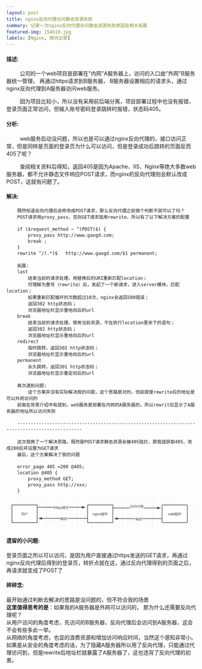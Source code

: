 ```yaml
---
layout: post
title: nginx反向代理访问静态资源失败
summary: 记录一次nginx反向代理访问静态资源失败原因及相关拓展
featured-img: 154619.jpg
labels: [Nginx, 爬坑记录]
---
```


#### 描述:
&emsp; &emsp; 公司的一个web项目是部署在"内网"A服务器上，访问的入口由"外网"B服务器统一管理， 再通过https请求到B服务器，
B服务器设置相应的请求头，通过nginx反向代理到A服务器访问web服务。

&emsp; &emsp; 因为项目比较小，所以没有采用前后端分离，项目部署过程中也没有报错，登录页面正常访问，但输入账号密码登录跳转时报错，状态码405。

#### 分析:  
&emsp; &emsp; web服务启动没问题，所以也是可以通过nginx反向代理的，接口访问正常，但是同样是页面的登录页为什么可以访问，但是登录成功后跳转的页面反而405了呢？ 

&emsp; &emsp; 查阅相关资料后得知，返回405是因为Apache、IIS、Nginx等绝大多数web服务器，都不允许静态文件响应POST请求，而nginx的反向代理则会默认改成POST，这就有问题了。  

#### 解决:
```
    既然知道反向代理后会修改成POST请求，那么反向代理之前做个判断不就可以了吗？
    POST请求用proxy_pass，否则GET请求就用rewrite，所以有了以下解决方案的配置
    
    if ($request_method ~ ^(POST)$) {
        proxy_pass http://www.gaogd.com;
        break ;
    }
    rewrite ^/(.*)$   http://www.gaogd.com/$1 permanent;
    
    拓展:
    last
        结束当前的请求处理，用替换后的URI重新匹配location；
        可理解为重写（rewrite）后，发起了一个新请求，进入server模块，匹配location；
        如果重新匹配循环的次数超过10次，nginx会返回500错误；
        返回302 http状态码；
        浏览器地址栏显示重地向后的url
    break
        结束当前的请求处理，使用当前资源，不在执行location里余下的语句；
        返回302 http状态码；
        浏览器地址栏显示重地向后的url
    redirect
        临时跳转，返回302 http状态码；
        浏览器地址栏显示重地向后的url
    permanent
        永久跳转，返回301 http状态码；
        浏览器地址栏显示重定向后的url
    
    再次遇到问题:    
        这个方案并没有实际解决我的问题，这个思路是对的，但前提是rewrite后的地址是可以外网访问的
    前面在背景介绍中有提到，web服务是部署在内网的A服务器的，所以rewrit后显示了A服务器的地址所以访问失败
    
    ----------------------------------------------------------------------------------------------
    
    这次我换了一个解决思路，既然是POST请求静态资源会被405阻拦，那我就获取405，改成200后并设置为GET请求
    最后，这个方案解决了我的问题
    
    error_page 405 =200 @405;
    location @405 {
        proxy_method GET;
        proxy_pass http://xxx;
    }
```
![nginx405](/assets/img/posts/nginx405.png)

#### 遗留的小问题:
登录页面之所以可以访问，是因为用户直接通过https发送的GET请求，再通过nginx反向代理后得到的登录页，转折点就在这，通过反向代理得到的页面之后，再请求就变成了POST了

#### 碎碎念:
最开始通过判断去解决的思路是没问题的，但不符合我的场景  
**这里值得思考的是**：如果我的A服务器是外网可以访问的， 那为什么还需要反向代理呢？  
从用户访问的角度考虑，先访问的B服务器，反向代理后会访问到A服务器，这会不会有些多此一举。  
从网络的角度考虑，也显的浪费资源和增加访问响应时间，当然这个感知非常小。  
如果是从安全的角度考虑的话，为了隐藏A服务器所以用了反向代理，只能通过代理访问到，但是rewrite后地址栏就暴露了A服务器了，这也违背了反向代理的初衷。

